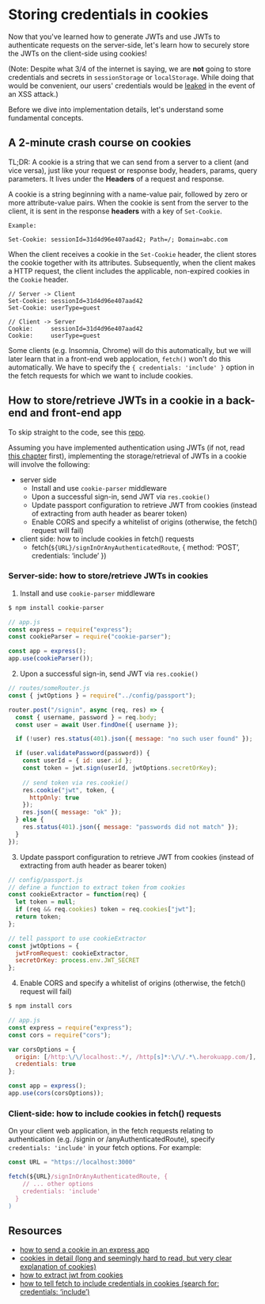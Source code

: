 # Storing credentials in cookies

Now that you've learned how to generate JWTs and use JWTs to authenticate requests on the server-side, let's learn how to securely store the JWTs on the client-side using cookies!

\(Note: Despite what 3/4 of the internet is saying, we are **not** going to store credentials and secrets in `sessionStorage` or  `localStorage`. While doing that would be convenient, our users' credentials would be [leaked](https://stormpath.com/blog/where-to-store-your-jwts-cookies-vs-html5-web-storage) in the event of an XSS attack.\)

Before we dive into implementation details, let's understand some fundamental concepts.

## A 2-minute crash course on cookies

TL;DR: A cookie is a string that we can send from a server to a client \(and vice versa\), just like your request or response body, headers, params, query parameters. It lives under the **Headers** of a request and response.

A cookie is a string beginning with a name-value pair, followed by zero or more attribute-value pairs. When the cookie is sent from the server to the client, it is sent in the response **headers** with a key of `Set-Cookie`.

```text
Example:

Set-Cookie: sessionId=31d4d96e407aad42; Path=/; Domain=abc.com 
```

When the client receives a cookie in the `Set-Cookie` header, the client stores the cookie together with its attributes. Subsequently, when the client makes a HTTP request, the client includes the applicable, non-expired cookies in the `Cookie` header. 

```text
// Server -> Client
Set-Cookie: sessionId=31d4d96e407aad42
Set-Cookie: userType=guest

// Client -> Server 
Cookie:     sessionId=31d4d96e407aad42 
Cookie:     userType=guest
```

Some clients \(e.g. Insomnia, Chrome\) will do this automatically, but we will later learn that in a front-end web applocation, `fetch()` won't do this automatically. We have to specify the `{ credentials: 'include' }` option in the fetch requests for which we want to include cookies.

## How to store/retrieve JWTs in a cookie in a back-end and front-end app

To skip straight to the code, see this [repo](https://github.com/thoughtworks-jumpstart/express-auth-demo).

Assuming you have implemented authentication using JWTs \(if not, read [this chapter](https://thoughtworks-jumpstart.gitbook.io/jumpstart/back-end-web-development/token-based-authentication) first\), implementing the storage/retrieval of JWTs in a cookie will involve the following:

* server side
  * Install and use `cookie-parser` middleware
  * Upon a successful sign-in, send JWT via `res.cookie()`
  * Update passport configuration to retrieve JWT from cookies \(instead of extracting from auth header as bearer token\)
  * Enable CORS and specify a whitelist of origins \(otherwise, the fetch\(\)  request will fail\)
* client side: how to include cookies in fetch\(\) requests
  * fetch\(`${URL}/signInOrAnyAuthenticatedRoute`, { method: ‘POST’, credentials: ‘include’ }\)

### Server-side: how to store/retrieve JWTs in cookies

1. Install and use `cookie-parser` middleware

```bash
$ npm install cookie-parser
```

```javascript
// app.js
const express = require("express");
const cookieParser = require("cookie-parser");

const app = express();
app.use(cookieParser());
```

2. Upon a successful sign-in, send JWT via `res.cookie()`

```javascript
// routes/someRouter.js
const { jwtOptions } = require("../config/passport");

router.post("/signin", async (req, res) => {
  const { username, password } = req.body;
  const user = await User.findOne({ username });

  if (!user) res.status(401).json({ message: "no such user found" });

  if (user.validatePassword(password)) {
    const userId = { id: user.id };
    const token = jwt.sign(userId, jwtOptions.secretOrKey);
    
    // send token via res.cookie()
    res.cookie("jwt", token, {
      httpOnly: true
    });
    res.json({ message: "ok" });
  } else {
    res.status(401).json({ message: "passwords did not match" });
  }
});
```

3. Update passport configuration to retrieve JWT from cookies \(instead of extracting from auth header as bearer token\)

```javascript
// config/passport.js
// define a function to extract token from cookies
const cookieExtractor = function(req) {
  let token = null;
  if (req && req.cookies) token = req.cookies["jwt"];
  return token;
};

// tell passport to use cookieExtractor
const jwtOptions = {
  jwtFromRequest: cookieExtractor,
  secretOrKey: process.env.JWT_SECRET
};
```

4. Enable CORS and specify a whitelist of origins \(otherwise, the fetch\(\)  request will fail\)

```bash
$ npm install cors
```

```javascript
// app.js
const express = require("express");
const cors = require("cors");

var corsOptions = {
  origin: [/http:\/\/localhost:.*/, /http[s]*:\/\/.*\.herokuapp.com/],
  credentials: true
};

const app = express();
app.use(cors(corsOptions));

```

### Client-side: how to include cookies in fetch\(\) requests

On your client web application, in the fetch requests relating to authentication \(e.g. /signin or /anyAuthenticatedRoute\), specify `credentials: 'include'` in your fetch options. For example:

```javascript
const URL = "https://localhost:3000"

fetch(${URL}/signInOrAnyAuthenticatedRoute, { 
    // ... other options
    credentials: 'include' 
  }
)

```

## Resources

* [how to send a cookie in an express app](https://expressjs.com/en/4x/api.html#res.cookie)
* [cookies in detail \(long and seemingly hard to read, but very clear explanation of cookies\)](https://tools.ietf.org/html/rfc6265#section-3)
* [how to extract jwt from cookies](https://github.com/themikenicholson/passport-jwt)
* [how to tell fetch to include credentials in cookies \(search for: credentials: ‘include’\)](https://developer.mozilla.org/en-US/docs/Web/API/Fetch_API/Using_Fetch%20)

